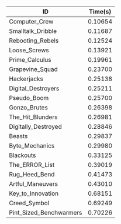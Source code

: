 |ID|Time(s)|
|-|-|
|Computer_Crew|0.10654|
|Smalltalk_Dribble|0.11687|
|Rebooting_Rebels|0.12524|
|Loose_Screws|0.13921|
|Prime_Calculus|0.19961|
|Grapevine_Squad|0.23700|
|Hackerjacks|0.25138|
|Digital_Destroyers|0.25211|
|Pseudo_Boom|0.25700|
|Gonzo_Brutes|0.26398|
|The_Hit_Blunders|0.26981|
|Digitally_Destroyed|0.28846|
|Beasts|0.29837|
|Byte_Mechanics|0.29980|
|Blackouts|0.33125|
|The_ERROR_List|0.39019|
|Rug_Heed_Bend|0.41473|
|Artful_Maneuvers|0.43010|
|Key_to_Innovation|0.68151|
|Creed_Symbol|0.69249|
|Pint_Sized_Benchwarmers|0.70226|
